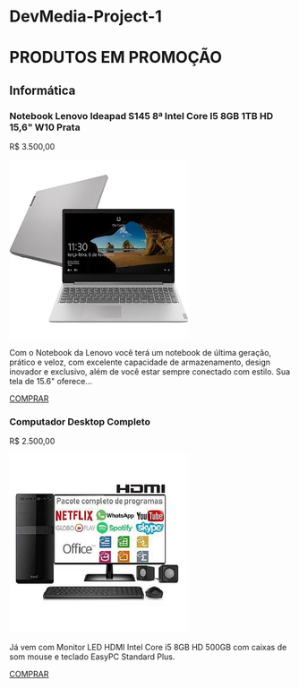 # DevMedia-Project-1
<!DOCTYPE html>
<html lang="pt-br"> 
<head charset="utf-8" >
    <title> Loja Virtual</title>
</head>
<body>
<h1> PRODUTOS EM PROMOÇÃO </h1>
<h2> Informática </h2>
<div> 
    <h3> <strong> Notebook Lenovo Ideapad S145 8ª Intel Core I5 8GB 1TB HD 15,6"
        W10 Prata </strong> </h3>
    <p> R$ 3.500,00 </p>
    <img src="computador.jpg"
    alt="Notebook Lenovo Ideapad"
    title="Notebook Lenovo Ideapad" >
    <p> Com o Notebook da Lenovo você terá um notebook de última
        geração, prático e veloz, com excelente capacidade de armazenamento,
        design inovador e exclusivo, além de você estar sempre conectado
        com estilo. Sua tela de 15.6" oferece... </p>
    <a href="https://lista.mercadolivre.com.br"
    target="_blank">
    COMPRAR </a>
</div>
<div> 
    <h3> <strong> Computador Desktop Completo </strong> </h3>
    <p> R$ 2.500,00 </p>
    <img src="Desktop.jpg" 
    alt="Computador Desktop Completo"
    title="Computador Desktop Completo">
    <p> Já vem com Monitor LED HDMI Intel Core i5 8GB HD 500GB
        com caixas de som mouse e teclado EasyPC Standard Plus. </p>
    <a href="https://lista.mercadolivre.com.br"
    target="_blank">
    COMPRAR </a>
</div>
</body>
</html>
